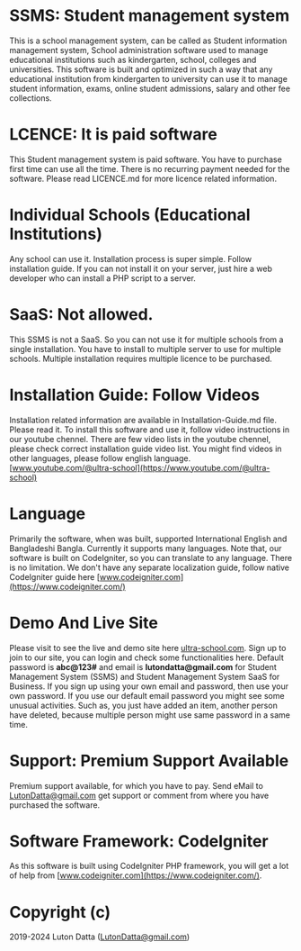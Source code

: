 # SSMS: Student management system
This is a school management system, can be called as Student information management system, 
School administration software used to manage educational institutions such as kindergarten, 
school, colleges and universities. This software is built and optimized in such a way that
any educational institution from kindergarten to university can use it to manage student information,
exams, online student admissions, salary and other fee collections. 

# LCENCE: It is paid software
This Student management system is paid software. You have to purchase first time can use all the time. 
There is no recurring payment needed for the software. Please read LICENCE.md for more licence related
information.

# Individual Schools (Educational Institutions)
Any school can use it. Installation process is super simple. Follow installation guide. If you can not
install it on your server, just hire a web developer who can install a PHP script to a server.

# SaaS: Not allowed. 
This SSMS is not a SaaS. So you can not use it for multiple schools from a single installation. You have to 
install to multiple server to use for multiple schools. Multiple installation requires multiple licence to 
be purchased.

# Installation Guide: Follow Videos
Installation related information are available in Installation-Guide.md file. Please read it. 
To install this software and use it, follow video instructions in our youtube chennel. There are few 
video lists in the youtube chennel, please check correct installation guide video list. You might find 
videos in other languages, please follow english language. 
 [www.youtube.com/@ultra-school](https://www.youtube.com/@ultra-school)

# Language
Primarily the software, when was built, supported International English and Bangladeshi Bangla. Currently 
it supports many languages. Note that, our software is built on CodeIgniter, so you can translate to any
language. There is no limitation. We don't have any separate localization guide, follow native CodeIgniter
guide here [www.codeigniter.com](https://www.codeigniter.com/)

# Demo And Live Site
Please visit to see the live and demo site here [ultra-school.com](https://ultra-school.com/). 
Sign up to join to our site, you can login and check some functionalities here. Default password
is __abc@123#__ and email is __lutondatta@gmail.com__ for Student Management System (SSMS) and Student Management System SaaS for Business. 
If you sign up using your own email and password, then use your own password. If you use our default
email password you might see some unusual activities. Such as, you just have added an item, another person have deleted,
because multiple person might use same password in a same time. 

# Support: Premium Support Available
Premium support available, for which you have to pay. Send eMail to LutonDatta@gmail.com get support or 
comment from where you have purchased the software.

# Software Framework: CodeIgniter
As this software is built using CodeIgniter PHP framework, you will get a lot of help from
 [www.codeigniter.com](https://www.codeigniter.com/).

# Copyright (c)
2019-2024 Luton Datta (LutonDatta@gmail.com)